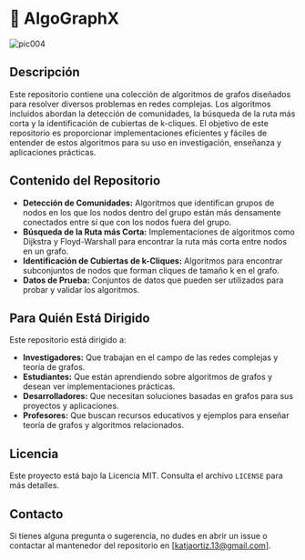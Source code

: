 # :pushpin: AlgoGraphX
![pic004](https://github.com/katjaoksana/AlgoGraphX/assets/141786397/00600ae1-0f8f-4709-bb02-20b9eaed4ff8)
## Descripción

Este repositorio contiene una colección de algoritmos de grafos diseñados para resolver diversos problemas en redes complejas. Los algoritmos incluidos abordan la detección de comunidades, la búsqueda de la ruta más corta y la identificación de cubiertas de k-cliques. El objetivo de este repositorio es proporcionar implementaciones eficientes y fáciles de entender de estos algoritmos para su uso en investigación, enseñanza y aplicaciones prácticas.

## Contenido del Repositorio

- **Detección de Comunidades:** Algoritmos que identifican grupos de nodos en los que los nodos dentro del grupo están más densamente conectados entre sí que con los nodos fuera del grupo.
- **Búsqueda de la Ruta más Corta:** Implementaciones de algoritmos como Dijkstra y Floyd-Warshall para encontrar la ruta más corta entre nodos en un grafo.
- **Identificación de Cubiertas de k-Cliques:** Algoritmos para encontrar subconjuntos de nodos que forman cliques de tamaño k en el grafo.
- **Datos de Prueba:** Conjuntos de datos que pueden ser utilizados para probar y validar los algoritmos.

## Para Quién Está Dirigido

Este repositorio está dirigido a:

- **Investigadores:** Que trabajan en el campo de las redes complejas y teoría de grafos.
- **Estudiantes:** Que están aprendiendo sobre algoritmos de grafos y desean ver implementaciones prácticas.
- **Desarrolladores:** Que necesitan soluciones basadas en grafos para sus proyectos y aplicaciones.
- **Profesores:** Que buscan recursos educativos y ejemplos para enseñar teoría de grafos y algoritmos relacionados.

<!-- ## Cómo Empezar

Para comenzar a utilizar los algoritmos de este repositorio, sigue estos pasos:

1. Clona el repositorio en tu máquina local:
    ```sh
    git clone https://github.com/tu_usuario/algoritmos-de-grafos.git
    ```
2. Navega al directorio del repositorio:
    ```sh
    cd algoritmos-de-grafos
    ```
3. Revisa la documentación y los ejemplos en los directorios correspondientes para entender cómo utilizar los algoritmos y aplicar los datos.
-->

## Licencia

Este proyecto está bajo la Licencia MIT. Consulta el archivo `LICENSE` para más detalles.

## Contacto

Si tienes alguna pregunta o sugerencia, no dudes en abrir un issue o contactar al mantenedor del repositorio en [katjaortiz.13@gmail.com].

